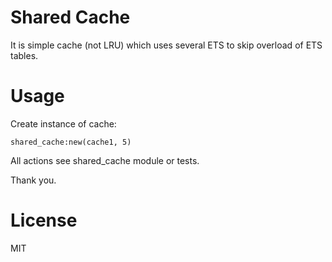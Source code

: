 # Shared Cache

It is simple cache (not LRU) which uses several ETS to skip overload of ETS tables.

# Usage

Create instance of cache:

```
shared_cache:new(cache1, 5)
```

All actions see shared_cache module or tests.

Thank you.

# License

MIT
